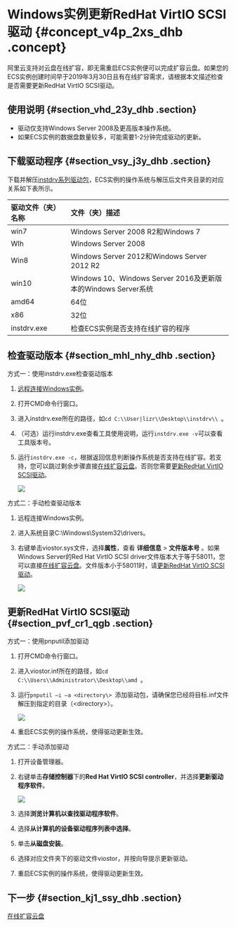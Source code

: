 # Windows实例更新RedHat VirtIO SCSI驱动 {#concept_v4p_2xs_dhb .concept}

阿里云支持对云盘在线扩容，即无需重启ECS实例便可以完成扩容云盘。如果您的ECS实例创建时间早于2019年3月30日且有在线扩容需求，请根据本文描述检查是否需要更新RedHat VirtIO SCSI驱动。

## 使用说明 {#section_vhd_23y_dhb .section}

-   驱动仅支持Windows Server 2008及更高版本操作系统。
-   如果ECS实例的数据盘数量较多，可能需要1-2分钟完成驱动的更新。

## 下载驱动程序 {#section_vsy_j3y_dhb .section}

下载并解压[instdrv系列驱动包](http://docs-aliyun.cn-hangzhou.oss.aliyun-inc.com/assets/attach/41584/APP_zh/1561512857840/instdrv.zip)，ECS实例的操作系统与解压后文件夹目录的对应关系如下表所示。

|驱动文件（夹）名称|文件（夹）描述|
|:--------|:------|
|win7|Windows Server 2008 R2和Windows 7|
|Wlh|Windows Server 2008|
|Win8|Windows Server 2012和Windows Server 2012 R2|
|win10|Windows 10、Windows Server 2016及更新版本的Windows Server系统|
|amd64|64位|
|x86|32位|
|instdrv.exe|检查ECS实例是否支持在线扩容的程序|

## 检查驱动版本 {#section_mhl_nhy_dhb .section}

方式一：使用instdrv.exe检查驱动版本

1.   [远程连接Windows实例](cn.zh-CN/实例/连接实例/连接Windows实例/在本地客户端上连接Windows实例.md#)。
2.  打开CMD命令行窗口。
3.  进入instdrv.exe所在的路径，如`cd C:\\User|lizr\\Desktop\\instdrv\\ `。
4.  （可选）运行instdrv.exe查看工具使用说明，运行`instdrv.exe -v`可以查看工具版本号。
5.  运行`instdrv.exe -c`，根据返回信息判断操作系统是否支持在线扩容。若支持，您可以跳过剩余步骤直接[在线扩容云盘](cn.zh-CN/块存储/云盘/扩容云盘/在线扩容云盘/在线扩容云盘.md#)。否则您需要[更新RedHat VirtIO SCSI驱动](#)。

    ![](http://static-aliyun-doc.oss-cn-hangzhou.aliyuncs.com/assets/img/146927/156151477441813_zh-CN.png)


方式二：手动检查驱动版本

1.  远程连接Windows实例。
2.  进入系统目录C:\\Windows\\System32\\drivers。
3.  右键单击viostor.sys文件，选择**属性**，查看 **详细信息** \> **文件版本号** 。如果Windows Server的Red Hat VirtIO SCSI driver文件版本大于等于58011，您可以直接[在线扩容云盘](cn.zh-CN/块存储/云盘/扩容云盘/在线扩容云盘/在线扩容云盘.md#)。文件版本小于58011时，请[更新RedHat VirtIO SCSI驱动](#)。

    ![](http://static-aliyun-doc.oss-cn-hangzhou.aliyuncs.com/assets/img/146927/156151477441818_zh-CN.png)


## 更新RedHat VirtIO SCSI驱动 {#section_pvf_cr1_qgb .section}

方式一：使用pnputil添加驱动

1.  打开CMD命令行窗口。
2.  进入viostor.inf所在的路径，如`cd C:\\Users\\Administrator\\Desktop\\amd `。
3.  运行`pnputil –i –a <directory\> `添加驱动包，请确保您已经将目标.inf文件解压到指定的目录（<directory\>）。

    ![](http://static-aliyun-doc.oss-cn-hangzhou.aliyuncs.com/assets/img/146927/156151477441303_zh-CN.png)

4.  重启ECS实例的操作系统，使得驱动更新生效。

方式二：手动添加驱动

1.  打开设备管理器。
2.  右键单击**存储控制器**下的**Red Hat VirtIO SCSI controller**，并选择**更新驱动程序软件**。

    ![](http://static-aliyun-doc.oss-cn-hangzhou.aliyuncs.com/assets/img/146927/156151477541810_zh-CN.png)

3.  选择**浏览计算机以查找驱动程序软件**。
4.  选择**从计算机的设备驱动程序列表中选择**。
5.  单击**从磁盘安装**。
6.  选择对应文件夹下的驱动文件viostor，并按向导提示更新驱动。
7.  重启ECS实例的操作系统，使得驱动更新生效。

## 下一步 {#section_kj1_ssy_dhb .section}

 [在线扩容云盘](cn.zh-CN/块存储/云盘/扩容云盘/在线扩容云盘/在线扩容云盘.md#) 

